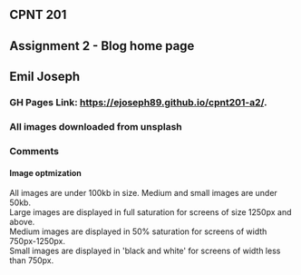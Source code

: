 ## CPNT 201
## Assignment 2 - Blog home page
## Emil Joseph


### GH Pages Link:  https://ejoseph89.github.io/cpnt201-a2/.


### All images downloaded from unsplash


### Comments
#### Image optmization
All images are under 100kb in size. Medium and small images are under 50kb.  
Large images are displayed in full saturation for screens of size 1250px and above.  
Medium images are displayed in 50% saturation for screens of width 750px-1250px.  
Small images are displayed in 'black and white' for screens of width less than 750px.  



